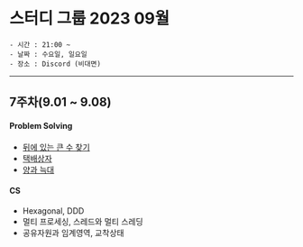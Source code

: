 # 스터디 그룹 2023 09월
~~~
- 시간 : 21:00 ~ 
- 날짜 : 수요일, 일요일
- 장소 : Discord (비대면)
~~~
<hr/>

## 7주차(9.01 ~ 9.08)
#### Problem Solving
* [뒤에 있는 큰 수 찾기](https://school.programmers.co.kr/learn/courses/30/lessons/154539)
* [택배상자](https://school.programmers.co.kr/learn/courses/30/lessons/131704)
* [양과 늑대](https://school.programmers.co.kr/learn/courses/30/lessons/92343)

#### CS
* Hexagonal, DDD
* 멀티 프로세싱, 스레드와 멀티 스레딩
* 공유자원과 임계영역, 교착상태
